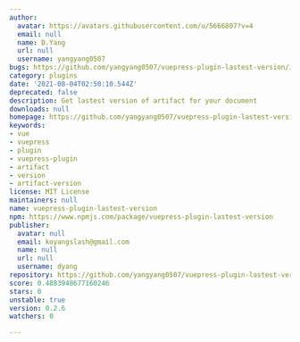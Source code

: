```yaml
---
author:
  avatar: https://avatars.githubusercontent.com/u/5666807?v=4
  email: null
  name: D.Yang
  url: null
  username: yangyang0507
bugs: https://github.com/yangyang0507/vuepress-plugin-lastest-version/issues
category: plugins
date: '2021-08-04T02:50:10.544Z'
deprecated: false
description: Get lastest version of artifact for your document
downloads: null
homepage: https://github.com/yangyang0507/vuepress-plugin-lastest-version#readme
keywords:
- vue
- vuepress
- plugin
- vuepress-plugin
- artifact
- version
- artifact-version
license: MIT License
maintainers: null
name: vuepress-plugin-lastest-version
npm: https://www.npmjs.com/package/vuepress-plugin-lastest-version
publisher:
  avatar: null
  email: koyangslash@gmail.com
  name: null
  url: null
  username: dyang
repository: https://github.com/yangyang0507/vuepress-plugin-lastest-version
score: 0.4883948677160246
stars: 0
unstable: true
version: 0.2.6
watchers: 0

---
```


